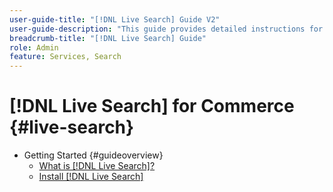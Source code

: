 ```yaml
---
user-guide-title: "[!DNL Live Search] Guide V2"
user-guide-description: "This guide provides detailed instructions for using [!DNL Live Search] from Adobe Commerce."
breadcrumb-title: "[!DNL Live Search] Guide"
role: Admin
feature: Services, Search
---
```

# [!DNL Live Search] for Commerce {#live-search}

- Getting Started {#guideoverview}
   - [What is [!DNL Live Search]?](overview.md)
   - [Install [!DNL Live Search]](install.md)
